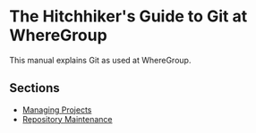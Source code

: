 The Hitchhiker's Guide to Git at WhereGroup
===========================================

This manual explains Git as used at WhereGroup.

Sections
--------

- [Managing Projects](managing_projects.md)
- [Repository Maintenance](maintenance.md)

